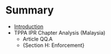 # Summary

* [Introduction](README.md)
* TPPA IPR Chapter Analysis (Malaysia)
   * Article QQ.A
   * {Section H: Enforcement}

